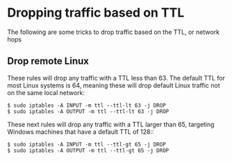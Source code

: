 # Dropping traffic based on TTL
The following are some tricks to drop traffic based on the TTL, or network hops
## Drop remote Linux
These rules will drop any traffic with a TTL less than 63. The default TTL for most Linux systems is 64, meaning these will drop default Linux traffic not on the same local network:
```
$ sudo iptables -A INPUT -m ttl --ttl-lt 63 -j DROP
$ sudo iptables -A OUTPUT -m ttl --ttl-lt 63 -j DROP
```
These next rules will drop any traffic with a TTL larger than 65, targeting Windows machines that have a default TTL of 128::
```
$ sudo iptables -A INPUT -m ttl --ttl-gt 65 -j DROP
$ sudo iptables -A OUTPUT -m ttl --ttl-gt 65 -j DROP
```
